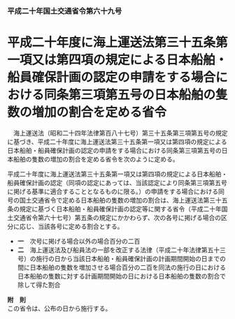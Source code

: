 ### 平成二十年国土交通省令第六十九号  
# 平成二十年度に海上運送法第三十五条第一項又は第四項の規定による日本船舶・船員確保計画の認定の申請をする場合における同条第三項第五号の日本船舶の隻数の増加の割合を定める省令  
　海上運送法（昭和二十四年法律第百八十七号）第三十五条第三項第五号の規定に基づき、平成二十年度に海上運送法第三十五条第一項又は第四項の規定による日本船舶・船員確保計画の認定の申請をする場合における同条第三項第五号の日本船舶の隻数の増加の割合を定める省令を次のように定める。  
  
平成二十年度に海上運送法第三十五条第一項又は第四項の規定による日本船舶・船員確保計画の認定（同項の認定にあっては、当該認定により同条第三項第五号に掲げる基準に適合することとなるものに限る。）の申請をする場合における同号の国土交通省令で定める日本船舶の隻数の増加の割合は、海上運送法第三十五条の規定に基づく日本船舶・船員確保計画の認定等に関する省令（平成二十年国土交通省令第六十七号）第五条の規定にかかわらず、次の各号に掲げる場合の区分に応じ、当該各号に定める割合とする。  
* **一**　次号に掲げる場合以外の場合百分の二百  
* **二**　海上運送法及び船員法の一部を改正する法律（平成二十年法律第五十三号）の施行の日から当該日本船舶・船員確保計画の計画期間開始の日までの間に日本船舶の隻数を増加させる場合百分の二百を同法の施行の日における日本船舶の隻数に対する計画期間開始の日における日本船舶の隻数の割合で除して得た割合  
  
**附　則**  
この省令は、公布の日から施行する。  
  

